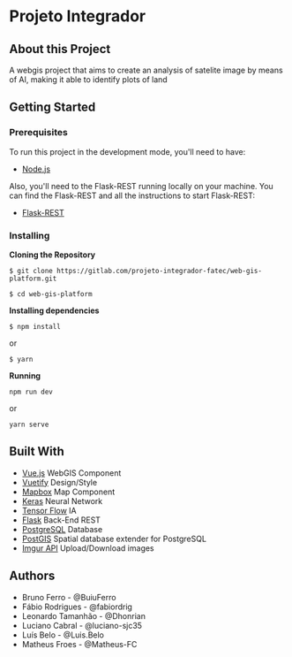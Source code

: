 # Projeto Integrador 


## About this Project
A webgis project that aims to create an analysis of satelite image by means of AI, making it able to identify plots of land

## Getting Started 
### Prerequisites
To run this project in the development mode, you'll need to have:
- [Node.js](https://nodejs.org/en/)

Also, you'll need to the Flask-REST running locally on your machine. You can find the Flask-REST and all the instructions to start Flask-REST:
- [Flask-REST](https://gitlab.com/projeto-integrador-fatec/api)

### Installing
**Cloning the Repository**

``$ git clone https://gitlab.com/projeto-integrador-fatec/web-gis-platform.git ``

``$ cd web-gis-platform``

**Installing dependencies**

``$ npm install``

or 

``$ yarn ``

**Running**

``npm run dev``

or

``yarn serve``

## Built With

- [Vue.js](https://vuejs.org/) WebGIS Component
- [Vuetify](https://vuetifyjs.com/en/) Design/Style
- [Mapbox](https://www.mapbox.com/) Map Component
- [Keras](https://keras.io/) Neural Network
- [Tensor Flow](https://www.tensorflow.org/) IA
- [Flask](https://flask.palletsprojects.com/en/1.1.x/) Back-End REST
- [PostgreSQL](https://www.postgresql.org/) Database
- [PostGIS](https://postgis.net/) Spatial database extender for PostgreSQL 
- [Imgur API](https://apidocs.imgur.com/?version=latest) Upload/Download images


## Authors

- Bruno Ferro - @BuiuFerro
- Fábio Rodrigues - @fabiordrig 
- Leonardo Tamanhão - @Dhonrian 
- Luciano Cabral - @luciano-sjc35 
- Luís Belo - @Luis.Belo
- Matheus Froes - @Matheus-FC 

